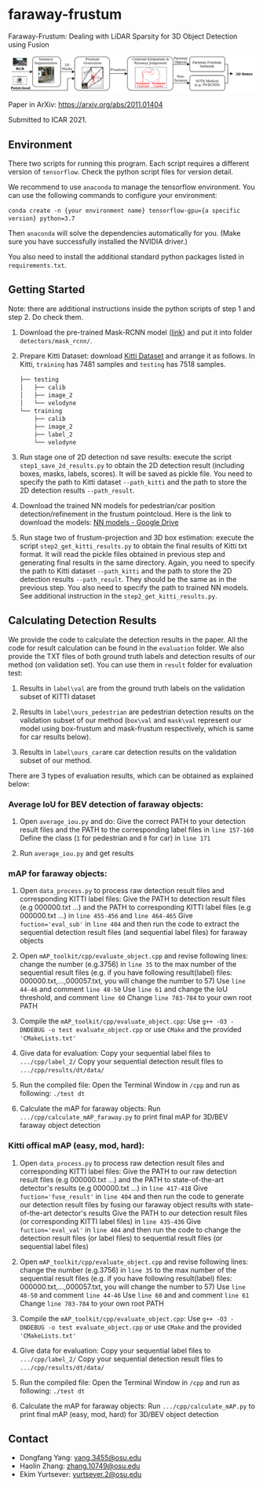 # faraway-frustum
Faraway-Frustum: Dealing with LiDAR Sparsity for 3D Object Detection using Fusion

<p align="center">
<img src="pipeline.png" alt="Faraway-Frustum" align="middle" width="800"/>
</p>

Paper in ArXiv: https://arxiv.org/abs/2011.01404

Submitted to ICAR 2021.

## Environment
There two scripts for running this program. Each script requires a different version of `tensorflow`. Check the python script files for version detail. 

We recommend to use `anaconda` to manage the tensorflow environment. You can use the following commands to configure your environment:
```shell
conda create -n {your environment name} tensorflow-gpu={a specific version} python=3.7
```
Then `anaconda` will solve the dependencies automatically for you. (Make sure you have successfully installed the NVIDIA driver.)

You also need to install the additional standard python packages listed in `requirements.txt`.

## Getting Started

Note: there are additional instructions inside the python scripts of step 1 and step 2. Do check them. 

1. Download the pre-trained Mask-RCNN model 
([link](https://drive.google.com/file/d/1QsfRE5NV6a9aCs6SG0LEklmOS9at2EFK/view?usp=sharing)) 
and put it into folder `detectors/mask_rcnn/`.

2. Prepare Kitti Dataset: download [Kitti Dataset](http://www.cvlibs.net/datasets/kitti/) and arrange it as follows.
   In Kitti, `training` has 7481 samples and `testing` has 7518 samples.
    ```shell script
    ├── testing
    │   ├── calib
    │   ├── image_2
    │   └── velodyne
    └── training
        ├── calib
        ├── image_2
        ├── label_2
        └── velodyne
    ```

3. Run stage one of 2D detection nd save results: execute the script `step1_save_2d_results.py` to obtain 
the 2D detection result (including boxes, masks, labels, scores). It will be saved as pickle file.
You need to specify the path to Kitti dataset `--path_kitti` and the path to store the 2D detection results 
`--path_result`.

4. Download the trained NN models for pedestrian/car position detection/refinement in the frustum pointcloud.
Here is the link to download the models: [NN models - Google Drive](https://drive.google.com/file/d/1_BdfX87hUUXLlytWfNxYeOD-qpmGvZmc/view?usp=sharing)

5. Run stage two of frustum-projection and 3D box estimation: execute the script `step2_get_kitti_results.py` 
to obtain the final results of Kitti txt format. It will read the pickle files obtained in previous step and 
generating final results in the same directory. Again, you need to specify the path to Kitti dataset `--path_kitti` 
and the path to store the 2D detection results `--path_result`. They should be the same as in the previous 
step. You also need to specify the path to trained NN models. See additional instruction in the `step2_get_kitti_results.py`.

## Calculating Detection Results

We provide the code to calculate the detection results in the paper. All the code for result calculation can be found in the `evaluation` folder. We also provide the TXT files of both ground truth labels and detection results of our method (on validation set). You can use them in `result` folder for evaluation test:   

1. Results in `label\val` are from the ground truth labels on the validation subset of KITTI dataset

2. Results in `label\ours_pedestrian` are pedestrian detection results on the validation subset of our method (`box\val` and `mask\val` represent our model using box-frustum and mask-frustum respectively, which is same for car results below).

3. Results in `label\ours_car`are car detection results on the validation subset of our method.

There are 3 types of evaluation results, which can be obtained as explained below:

### Average IoU for BEV detection of faraway objects:

1. Open `average_iou.py` and do:
   Give the correct PATH to your detection result files and the PATH to the corresponding label files in `line 157-160`
   Define the class (`1` for pedestrian and `0` for car) in `line 171`

2. Run `average_iou.py` and get results

### mAP for faraway objects:

1. Open `data_process.py` to process raw detection result files and corresponding KITTI label files: 
   Give the PATH to detection result files (e.g 000000.txt ...) and the PATH to corresponding KITTI label files (e.g 000000.txt ...) in `line 455-456` and `line 464-465`
   Give `fuction='eval_sub'` in `line 404` and then run the code to extract the sequential detection result files (and sequential label files) for faraway objects

2. Open `mAP_toolkit/cpp/evaluate_object.cpp` and revise following lines:
   change the number (e.g.3756) in `line 35` to the max number of the sequential result files (e.g. if you have following result(label) files: 000000.txt,...,000057.txt, you will change the number to 57)
   Use `line 44-46` and comment `line 48-50`
   Use `line 61` and change the IoU threshold, and comment `line 60`
   Change `line 783-784` to your own root PATH

3. Compile the `mAP_toolkit/cpp/evaluate_object.cpp`: 
   Use `g++ -O3 -DNDEBUG -o test evaluate_object.cpp` or use `CMake` and the provided `'CMakeLists.txt'`

4. Give data for evaluation:
   Copy your sequential label files to `.../cpp/label_2/`
   Copy your sequential detection result files to `.../cpp/results/dt/data/`

5. Run the compiled file:
   Open the Terminal Window in `/cpp` and run as following: `./test dt`

6. Calculate the mAP for faraway objects:
   Run `.../cpp/calculate_mAP_faraway.py` to print final mAP for 3D/BEV faraway object detection

### Kitti offical mAP (easy, mod, hard):

1. Open `data_process.py` to process raw detection result files and corresponding KITTI label files:
   Give the PATH to our raw detection result files (e.g 000000.txt ...) and the PATH to state-of-the-art detector's results (e.g 000000.txt ...) in `line 417-418`
   Give `fuction='fuse_result'` in `line 404`  and then run the code to generate our detection result files by fusing our faraway object results with state-of-the-art detector's results
   Give the PATH to our detection result files (or corresponding KITTI label files) in `line 435-436`
   Give `fuction='eval_val'` in `line 404` and then run the code to change the detection result files (or label files) to sequential result files (or sequential label files)

2. Open `mAP_toolkit/cpp/evaluate_object.cpp` and revise following lines:
   change the number (e.g.3756) in `line 35` to the max number of the sequential result files (e.g. if you have following result(label) files: 000000.txt,...,000057.txt, you will change the number to 57)
   Use `line 48-50` and comment `line 44-46`
   Use `line 60` and and comment `line 61`
   Change `line 783-784` to your own root PATH

3. Compile the `mAP_toolkit/cpp/evaluate_object.cpp`: 
   Use `g++ -O3 -DNDEBUG -o test evaluate_object.cpp` or use `CMake` and the provided `'CMakeLists.txt'`

4. Give data for evaluation:
   Copy your sequential label files to `.../cpp/label_2/`
   Copy your sequential detection result files to `.../cpp/results/dt/data/`

5. Run the compiled file:
   Open the Terminal Window in `/cpp` and run as following: `./test dt`

6. Calculate the mAP for faraway objects:
   Run `.../cpp/calculate_mAP.py` to print final mAP (easy, mod, hard) for 3D/BEV object detection

## Contact

- Dongfang Yang: yang.3455@osu.edu
- Haolin Zhang: zhang.10749@osu.edu
- Ekim Yurtsever: yurtsever.2@osu.edu
